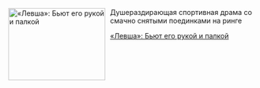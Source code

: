 <!--2025-07-07 10:15:01-->
<div class="yb">
  <div class="rss kino_kino"><a href="https://www.kino-teatr.ru/kino/art/tv/4072/" title="«Левша»: Бьют его рукой и палкой"><img src="https://www.kino-teatr.ru/art/2/7/4072/poster.jpg" width="196" height="147" align="left" hspace="5" style="margin: 0px 10px 0px 5px" alt="«Левша»: Бьют его рукой и палкой"/></a>Душераздирающая спортивная драма со смачно снятыми поединками на ринге <p class="titl"><a href="https://www.kino-teatr.ru/kino/art/tv/4072/">«Левша»: Бьют его рукой и палкой</a></p></div>
</div>
